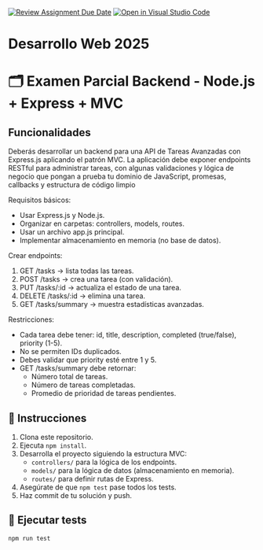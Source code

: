 [![Review Assignment Due Date](https://classroom.github.com/assets/deadline-readme-button-22041afd0340ce965d47ae6ef1cefeee28c7c493a6346c4f15d667ab976d596c.svg)](https://classroom.github.com/a/GFpDxrMP)
[![Open in Visual Studio Code](https://classroom.github.com/assets/open-in-vscode-2e0aaae1b6195c2367325f4f02e2d04e9abb55f0b24a779b69b11b9e10269abc.svg)](https://classroom.github.com/online_ide?assignment_repo_id=19912386&assignment_repo_type=AssignmentRepo)
# Desarrollo Web 2025
# 🗂️ Examen Parcial Backend - Node.js + Express + MVC

## Funcionalidades 

Deberás desarrollar un backend para una API de Tareas Avanzadas con Express.js aplicando el patrón MVC. La aplicación debe exponer endpoints RESTful para administrar tareas, con algunas validaciones y lógica de negocio que pongan a prueba tu dominio de JavaScript, promesas, callbacks y estructura de código limpio

Requisitos básicos:

- Usar Express.js y Node.js.
- Organizar en carpetas: controllers, models, routes.
- Usar un archivo app.js principal.
- Implementar almacenamiento en memoria (no base de datos).

Crear endpoints:

1. GET /tasks → lista todas las tareas.
2. POST /tasks → crea una tarea (con validación).
3. PUT /tasks/:id → actualiza el estado de una tarea.
4. DELETE /tasks/:id → elimina una tarea.
5. GET /tasks/summary → muestra estadísticas avanzadas.

Restricciones:

- Cada tarea debe tener: id, title, description, completed (true/false), priority (1-5).
- No se permiten IDs duplicados.
- Debes validar que priority esté entre 1 y 5.
- GET /tasks/summary debe retornar:
   - Número total de tareas.
   - Número de tareas completadas.
   - Promedio de prioridad de tareas pendientes.

## 📌 Instrucciones

1. Clona este repositorio.
2. Ejecuta `npm install`.
3. Desarrolla el proyecto siguiendo la estructura MVC:
   - `controllers/` para la lógica de los endpoints.
   - `models/` para la lógica de datos (almacenamiento en memoria).
   - `routes/` para definir rutas de Express.
4. Asegúrate de que `npm test` pase todos los tests.
5. Haz commit de tu solución y push.

## 🧪 Ejecutar tests
```bash
npm run test
